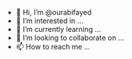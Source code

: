 - 👋 Hi, I’m @ourabifayed
- 👀 I’m interested in ...
- 🌱 I’m currently learning ...
- 💞️ I’m looking to collaborate on ...
- 📫 How to reach me ...

<!---
ourabifayed/ourabifayed is a ✨ special ✨ repository because its `README.md` (this file) appears on your GitHub profile.
You can click the Preview link to take a look at your changes.
--->
